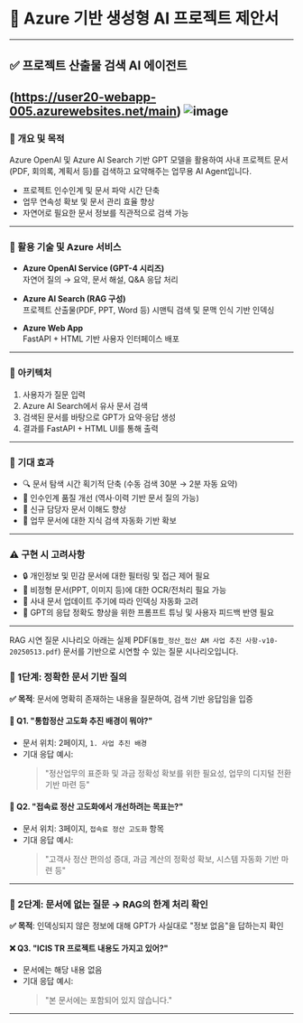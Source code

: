 # 📘 Azure 기반 생성형 AI 프로젝트 제안서

---

## ✅ 프로젝트 산출물 검색 AI 에이전트 
(https://user20-webapp-005.azurewebsites.net/main)
![image](https://github.com/user-attachments/assets/e7fab7ab-300d-407c-ac41-1862b8981554)
---

### 📌 개요 및 목적

Azure OpenAI 및 Azure AI Search 기반 GPT 모델을 활용하여 사내 프로젝트 문서(PDF, 회의록, 계획서 등)를 검색하고 요약해주는 업무용 AI Agent입니다.

- 프로젝트 인수인계 및 문서 파악 시간 단축  
- 업무 연속성 확보 및 문서 관리 효율 향상  
- 자연어로 필요한 문서 정보를 직관적으로 검색 가능  

---

### 🔧 활용 기술 및 Azure 서비스

- **Azure OpenAI Service (GPT-4 시리즈)**  
  자연어 질의 → 요약, 문서 해설, Q&A 응답 처리  

- **Azure AI Search (RAG 구성)**  
  프로젝트 산출물(PDF, PPT, Word 등) 시맨틱 검색 및 문맥 인식 기반 인덱싱  

- **Azure Web App**  
  FastAPI + HTML 기반 사용자 인터페이스 배포  

---

### 🧩 아키텍처

1. 사용자가 질문 입력  
2. Azure AI Search에서 유사 문서 검색  
3. 검색된 문서를 바탕으로 GPT가 요약·응답 생성  
4. 결과를 FastAPI + HTML UI를 통해 출력  

---

### 🎯 기대 효과

- 🔍 문서 탐색 시간 획기적 단축 (수동 검색 30분 → 2분 자동 요약)  
- 🧾 인수인계 품질 개선 (역사·이력 기반 문서 질의 가능)  
- 💼 신규 담당자 문서 이해도 향상  
- 🧠 업무 문서에 대한 지식 검색 자동화 기반 확보  

---

### ⚠️ 구현 시 고려사항

- 🔒 개인정보 및 민감 문서에 대한 필터링 및 접근 제어 필요  
- 📄 비정형 문서(PPT, 이미지 등)에 대한 OCR/전처리 필요 가능  
- 🔁 사내 문서 업데이트 주기에 따라 인덱싱 자동화 고려  
- 🧪 GPT의 응답 정확도 향상을 위한 프롬프트 튜닝 및 사용자 피드백 반영 필요  

---

RAG 시연 질문 시나리오
아래는 실제 PDF(`통합_정산_접산 AM 사업 추진 사항-v10-20250513.pdf`) 문서를 기반으로 시연할 수 있는 질문 시나리오입니다.


### 🔹 1단계: 정확한 문서 기반 질의

**✅ 목적**: 문서에 명확히 존재하는 내용을 질문하여, 검색 기반 응답임을 입증

#### 📄 Q1. "통합정산 고도화 추진 배경이 뭐야?"
- 문서 위치: 2페이지, `1. 사업 추진 배경`
- 기대 응답 예시:  
  > "정산업무의 표준화 및 과금 정확성 확보를 위한 필요성, 업무의 디지털 전환 기반 마련 등"


#### 📄 Q2. "접속료 정산 고도화에서 개선하려는 목표는?"
- 문서 위치: 3페이지, `접속료 정산 고도화` 항목
- 기대 응답 예시:  
  > "고객사 정산 편의성 증대, 과금 계산의 정확성 확보, 시스템 자동화 기반 마련 등"

---

### 🔹 2단계: 문서에 없는 질문 → RAG의 한계 처리 확인

**✅ 목적**: 인덱싱되지 않은 정보에 대해 GPT가 사실대로 "정보 없음"을 답하는지 확인

#### ❌ Q3. "ICIS TR 프로젝트 내용도 가지고 있어?"
- 문서에는 해당 내용 없음
- 기대 응답 예시:  
  > "본 문서에는 포함되어 있지 않습니다."

---
